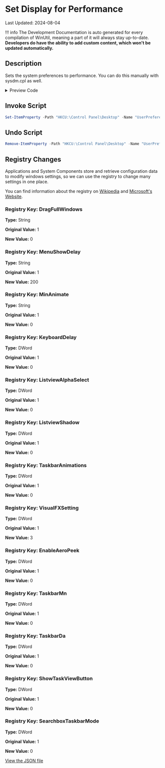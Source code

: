 # Set Display for Performance

Last Updated: 2024-08-04


!!! info
     The Development Documentation is auto generated for every compilation of WinUtil, meaning a part of it will always stay up-to-date. **Developers do have the ability to add custom content, which won't be updated automatically.**


## Description

Sets the system preferences to performance. You can do this manually with sysdm.cpl as well.

<!-- BEGIN CUSTOM CONTENT -->

<!-- END CUSTOM CONTENT -->

<details>
<summary>Preview Code</summary>

```json
{
  "Content": "Set Display for Performance",
  "Description": "Sets the system preferences to performance. You can do this manually with sysdm.cpl as well.",
  "category": "z__Advanced Tweaks - CAUTION",
  "link": "https://christitustech.github.io/winutil/dev/tweaks/z--Advanced-Tweaks---CAUTION/Display",
  "panel": "1",
  "Order": "a027_",
  "registry": [
    {
      "Path": "HKCU:\\Control Panel\\Desktop",
      "OriginalValue": "1",
      "Name": "DragFullWindows",
      "Value": "0",
      "Type": "String"
    },
    {
      "Path": "HKCU:\\Control Panel\\Desktop",
      "OriginalValue": "1",
      "Name": "MenuShowDelay",
      "Value": "200",
      "Type": "String"
    },
    {
      "Path": "HKCU:\\Control Panel\\Desktop\\WindowMetrics",
      "OriginalValue": "1",
      "Name": "MinAnimate",
      "Value": "0",
      "Type": "String"
    },
    {
      "Path": "HKCU:\\Control Panel\\Keyboard",
      "OriginalValue": "1",
      "Name": "KeyboardDelay",
      "Value": "0",
      "Type": "DWord"
    },
    {
      "Path": "HKCU:\\Software\\Microsoft\\Windows\\CurrentVersion\\Explorer\\Advanced",
      "OriginalValue": "1",
      "Name": "ListviewAlphaSelect",
      "Value": "0",
      "Type": "DWord"
    },
    {
      "Path": "HKCU:\\Software\\Microsoft\\Windows\\CurrentVersion\\Explorer\\Advanced",
      "OriginalValue": "1",
      "Name": "ListviewShadow",
      "Value": "0",
      "Type": "DWord"
    },
    {
      "Path": "HKCU:\\Software\\Microsoft\\Windows\\CurrentVersion\\Explorer\\Advanced",
      "OriginalValue": "1",
      "Name": "TaskbarAnimations",
      "Value": "0",
      "Type": "DWord"
    },
    {
      "Path": "HKCU:\\Software\\Microsoft\\Windows\\CurrentVersion\\Explorer\\VisualEffects",
      "OriginalValue": "1",
      "Name": "VisualFXSetting",
      "Value": "3",
      "Type": "DWord"
    },
    {
      "Path": "HKCU:\\Software\\Microsoft\\Windows\\DWM",
      "OriginalValue": "1",
      "Name": "EnableAeroPeek",
      "Value": "0",
      "Type": "DWord"
    },
    {
      "Path": "HKCU:\\Software\\Microsoft\\Windows\\CurrentVersion\\Explorer\\Advanced",
      "OriginalValue": "1",
      "Name": "TaskbarMn",
      "Value": "0",
      "Type": "DWord"
    },
    {
      "Path": "HKCU:\\Software\\Microsoft\\Windows\\CurrentVersion\\Explorer\\Advanced",
      "OriginalValue": "1",
      "Name": "TaskbarDa",
      "Value": "0",
      "Type": "DWord"
    },
    {
      "Path": "HKCU:\\Software\\Microsoft\\Windows\\CurrentVersion\\Explorer\\Advanced",
      "OriginalValue": "1",
      "Name": "ShowTaskViewButton",
      "Value": "0",
      "Type": "DWord"
    },
    {
      "Path": "HKCU:\\Software\\Microsoft\\Windows\\CurrentVersion\\Search",
      "OriginalValue": "1",
      "Name": "SearchboxTaskbarMode",
      "Value": "0",
      "Type": "DWord"
    }
  ],
  "InvokeScript": [
    "Set-ItemProperty -Path \"HKCU:\\Control Panel\\Desktop\" -Name \"UserPreferencesMask\" -Type Binary -Value ([byte[]](144,18,3,128,16,0,0,0))"
  ],
  "UndoScript": [
    "Remove-ItemProperty -Path \"HKCU:\\Control Panel\\Desktop\" -Name \"UserPreferencesMask\""
  ]
}
```
</details>

## Invoke Script

```powershell
Set-ItemProperty -Path "HKCU:\Control Panel\Desktop" -Name "UserPreferencesMask" -Type Binary -Value ([byte[]](144,18,3,128,16,0,0,0))

```
## Undo Script

```powershell
Remove-ItemProperty -Path "HKCU:\Control Panel\Desktop" -Name "UserPreferencesMask"

```
## Registry Changes
Applications and System Components store and retrieve configuration data to modify windows settings, so we can use the registry to change many settings in one place.

You can find information about the registry on [Wikipedia](https://www.wikiwand.com/en/Windows_Registry) and [Microsoft's Website](https://learn.microsoft.com/en-us/windows/win32/sysinfo/registry).
### Registry Key: DragFullWindows
**Type:** String

**Original Value:** 1

**New Value:** 0

### Registry Key: MenuShowDelay
**Type:** String

**Original Value:** 1

**New Value:** 200

### Registry Key: MinAnimate
**Type:** String

**Original Value:** 1

**New Value:** 0

### Registry Key: KeyboardDelay
**Type:** DWord

**Original Value:** 1

**New Value:** 0

### Registry Key: ListviewAlphaSelect
**Type:** DWord

**Original Value:** 1

**New Value:** 0

### Registry Key: ListviewShadow
**Type:** DWord

**Original Value:** 1

**New Value:** 0

### Registry Key: TaskbarAnimations
**Type:** DWord

**Original Value:** 1

**New Value:** 0

### Registry Key: VisualFXSetting
**Type:** DWord

**Original Value:** 1

**New Value:** 3

### Registry Key: EnableAeroPeek
**Type:** DWord

**Original Value:** 1

**New Value:** 0

### Registry Key: TaskbarMn
**Type:** DWord

**Original Value:** 1

**New Value:** 0

### Registry Key: TaskbarDa
**Type:** DWord

**Original Value:** 1

**New Value:** 0

### Registry Key: ShowTaskViewButton
**Type:** DWord

**Original Value:** 1

**New Value:** 0

### Registry Key: SearchboxTaskbarMode
**Type:** DWord

**Original Value:** 1

**New Value:** 0


<!-- BEGIN SECOND CUSTOM CONTENT -->

<!-- END SECOND CUSTOM CONTENT -->

[View the JSON file](https://github.com/ChrisTitusTech/winutil/tree/main/config/tweaks.json)

